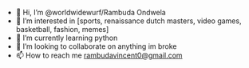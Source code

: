 - 👋 Hi, I’m @worldwidewurf/Rambuda Ondwela
- 👀 I’m interested in [sports, renaissance dutch masters, video games, basketball, fashion, memes]
- 🌱 I’m currently learning python
- 💞️ I’m looking to collaborate on anything im broke
- 📫 How to reach me rambudavincent0@gmail.com

<!---
worldwidewurf/worldwidewurf is a ✨ special ✨ repository because its `README.md` (this file) appears on your GitHub profile.
You can click the Preview link to take a look at your changes.
--->

